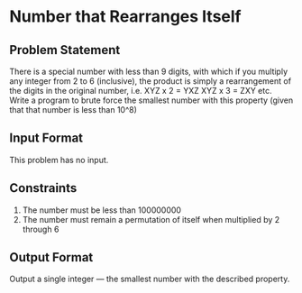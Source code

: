 # Number that Rearranges Itself
## Problem Statement
There is a special number with less than 9 digits, with which if you multiply any integer from 2 to 6 (inclusive), the product is simply a rearrangement of the digits in the original number,
i.e.
XYZ x 2 = YXZ XYZ x 3 = ZXY etc. Write a program to brute force the smallest number with this property (given that that number is less than 10^8)

## Input Format
This problem has no input.

## Constraints
1. The number must be less than 100000000
2. The number must remain a permutation of itself when multiplied by 2 through 6

## Output Format
Output a single integer — the smallest number with the described property.

